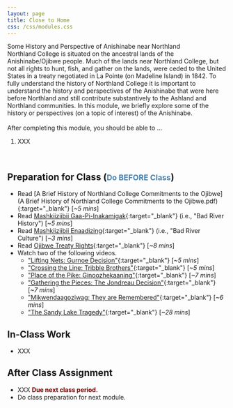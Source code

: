 ```yaml
---
layout: page
title: Close to Home
css: /css/modules.css
---
```


<div class="panel-group">
  <div class="panel panel-primary">
    <div class="panel-heading">Some History and Perspective of Anishinabe near Northland</div>
    <div class="panel-body">Northland College is situated on the ancestral lands of the Anishinabe/Ojibwe people. Much of the lands near Northland College, but not all rights to hunt, fish, and gather on the lands, were ceded to the United States in a treaty negotiated in La Pointe (on Madeline Island) in 1842. To fully understand the history of Northland College it is important to understand the history and perspectives of the Anishinabe that were here before Northland and still contribute substantively to the Ashland and Northland communities. In this module, we briefly explore some of the history or perspectives (on a topic of interest) of the Anishinabe.
<br><br>
After completing this module, you should be able to ...
<ol>
  <li>XXX</li>
</ol>
    </div>
  </div>
</div>

&nbsp;

## Preparation for Class (<span style="font-size:smaller; color:SteelBlue;">Do BEFORE Class</span>)

* Read [A Brief History of Northland College Commitments to the Ojibwe](A Brief History of Northland College Commitments to the Ojibwe.pdf){:target="_blank"} [*~5 mins*]
* Read [Mashkiiziibii Gaa-Pi-Inakamigak](http://www.badriver-nsn.gov/history/){:target="_blank"} (i.e., "Bad River History") [*~5 mins*]
* Read [Mashkiiziibii Enaadizing](http://www.badriver-nsn.gov/culture/){:target="_blank"} (i.e., "Bad River Culture") [*~3 mins*]
* Read [Ojibwe Treaty Rights](http://www.mpm.edu/plan-visit/educators/wirp/nations/ojibwe/treaty-rights){:target="_blank"} [*~8 mins*]
* Watch two of the following videos.
    * ["Lifting Nets: Gurnoe Decision"](https://youtu.be/ZmcdaUtLU1E){:target="_blank"} [*~5 mins*]
    * ["Crossing the Line: Tribble Brothers"](https://youtu.be/KSpEGhWR44Q){:target="_blank"} [*~5 mins*]
    * ["Place of the Pike: Ginoozhekaaning"](https://youtu.be/VBIzPnETBkQ){:target="_blank"} [*~7 mins*]
    * ["Gathering the Pieces: The Jondreau Decision"](https://youtu.be/q5TmLyWyFM0){:target="_blank"} [*~7 mins*]
    * ["Mikwendaagoziwag: They are Remembered"](https://youtu.be/JLig6Pv1b7Y){:target="_blank"} [*~6 mins*]
    * ["The Sandy Lake Tragedy"](https://youtu.be/u6VaiLfy3CE){:target="_blank"} [*~28 mins*]

## In-Class Work

* XXX

## After Class Assignment

* XXX <span style="color:Maroon; font-weight:bold;">Due next class period.</span>
* Do class preparation for next module.
